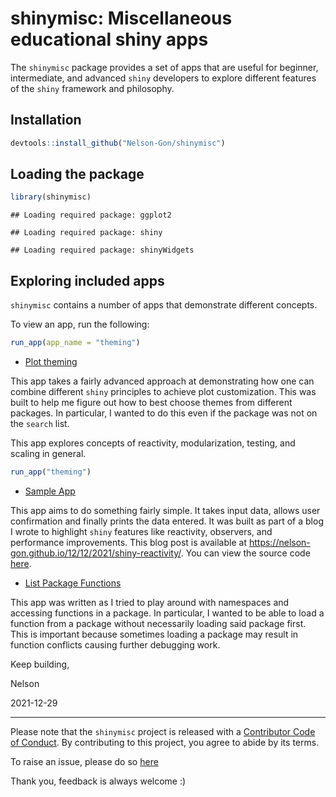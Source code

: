 
# shinymisc: Miscellaneous educational shiny apps

The `shinymisc` package provides a set of apps that are useful for
beginner, intermediate, and advanced `shiny` developers to explore
different features of the `shiny` framework and philosophy.

## Installation

``` r
devtools::install_github("Nelson-Gon/shinymisc")
```

## Loading the package

``` r
library(shinymisc)
```

    ## Loading required package: ggplot2

    ## Loading required package: shiny

    ## Loading required package: shinyWidgets

## Exploring included apps

`shinymisc` contains a number of apps that demonstrate different
concepts.

To view an app, run the following:

``` r
run_app(app_name = "theming")
```

-   [Plot
    theming](https://github.com/Nelson-Gon/shinymisc/blob/main/R/theming.R)

This app takes a fairly advanced approach at demonstrating how one can
combine different `shiny` principles to achieve plot customization. This
was built to help me figure out how to best choose themes from different
packages. In particular, I wanted to do this even if the package was not
on the `search` list.

This app explores concepts of reactivity, modularization, testing, and
scaling in general.

``` r
run_app("theming")
```

-   [Sample App](https://nelson-gon.shinyapps.io/sampleapp)

This app aims to do something fairly simple. It takes input data, allows
user confirmation and finally prints the data entered. It was built as
part of a blog I wrote to highlight `shiny` features like reactivity,
observers, and performance improvements. This blog post is available at
<https://nelson-gon.github.io/12/12/2021/shiny-reactivity/>. You can
view the source code
[here](https://github.com/Nelson-Gon/shinymisc/blob/main/R/sample_app.R).

-   [List Package
    Functions](https://github.com/Nelson-Gon/shinymisc/blob/main/R/list_functions.R)

This app was written as I tried to play around with namespaces and
accessing functions in a package. In particular, I wanted to be able to
load a function from a package without necessarily loading said package
first. This is important because sometimes loading a package may result
in function conflicts causing further debugging work.

Keep building,

Nelson

2021-12-29

------------------------------------------------------------------------

Please note that the `shinymisc` project is released with a [Contributor
Code of
Conduct](https://github.com/Nelson-Gon/shinymisc/blob/main/.github/CODE_OF_CONDUCT.md).
By contributing to this project, you agree to abide by its terms.

To raise an issue, please do so
[here](https://github.com/Nelson-Gon/shinymisc/issues)

Thank you, feedback is always welcome :)
